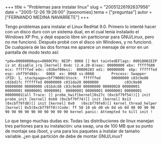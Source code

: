 +++
title = "Problemas para instalar linux"
slug = "20051226192637956"
date = "2005-12-26 19:26:00"
[taxonomies]
tema = ["preguntas"]
autor = ["FERNANDO MEDINA NAVARRETE"]
+++

Tengo problemas para instalar el Linux RedHat 9.0. Primero lo intenté
hacer con un disco duro con un sistema dual, en el cual tenía instalado
el Windows XP Pro, y dejé espacio libre sin particionar para GNU/Linux,
pero no me funcionó. Después probé con el disco sin Windows, y no
funcionó. De cualquiera de las dos formas me aparece un mensaje de error
en un pantalla de modo texto así:

<!-- more -->
    *pde=00000000ops=0000CPU: 0EIP: 0060 [] Not taintedEFlags: 00010002EIP is at disable_irq [kernel] 0x4c (2.4.20-8)eax: 00000000 ebx: fffff680     ecx: ffffffed edx: c036ef80esi:  00000283 edi: 00000000  ebp: ffffffed esp: cbf79f48ds:   0068  es: 0068 ss:0068        Process: Swapper (PID: 1, stackpage=cbf79000)Stock:  ffffffed     00000000 c03c9e80 c01bd1fc ffffffed 00000000 c031da20 0000000            c03c9e80 00000000 00000000 c01bdcd8 c03c9e80 00000000 00000028 00000001                             00000001 00000001 00000001  00000001 00000001 00000001 00000001 00000001Call Trace: [] probe_hwif[kernel]0x27c (0xcbf79f54))[] init probe_init [kernel] 0xb8 (0xcbf79f74)[] init [kernel] 0x13 (0xcbf79fd8)[] init [kernel] 0x0   (0xcbf79fe0)[] kernel_thread_helper [kernel] 0x5(0xcbf79ff0))Code: ff 50 10 eb d0 eb 0d eb 0d 90 90 90 90 90 90 90 90 90 90 90 90 90 90 kernel panic: Attempted to kill init !

Lo que tengo muchas dudas es: Todas las distribuciones de linux manejan
tres partiones para su instalación: una swap, una de 100 MB que su punto
de montaje sea /boot, y una para los paquetes a instalar de tamaño
variable. ¿en qué partición de debe de montar GNU/Linux?

